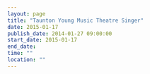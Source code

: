 ```yaml
---
layout: page
title: "Taunton Young Music Theatre Singer"
date: 2015-01-17
publish_date: 2014-01-27 09:00:00
start_date: 2015-01-17
end_date: 
time: ""
location: ""
---
```


